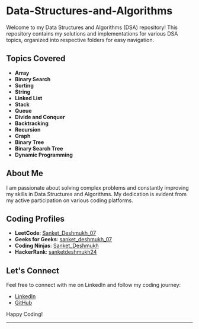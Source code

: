 # Data-Structures-and-Algorithms

Welcome to my Data Structures and Algorithms (DSA) repository! This repository contains my solutions and implementations for various DSA topics, organized into respective folders for easy navigation. 

## Topics Covered

- **Array**
- **Binary Search**
- **Sorting**
- **String**
- **Linked List**
- **Stack**
- **Queue**
- **Divide and Conquer**
- **Backtracking**
- **Recursion**
- **Graph**
- **Binary Tree**
- **Binary Search Tree**
- **Dynamic Programming**

## About Me

I am passionate about solving complex problems and constantly improving my skills in Data Structures and Algorithms. My dedication is evident from my active participation on various coding platforms.

## Coding Profiles

- **LeetCode**: [Sanket_Deshmukh_07](https://leetcode.com/u/Sanket_Deshmukh_07/)
- **Geeks for Geeks**: [sanket_deshmukh_07](https://auth.geeksforgeeks.org/user/sanket_deshmukh_07)
- **Coding Ninjas**: [Sanket_Deshmukh](https://www.naukri.com/code360/profile/Sanket_Deshmukh)
- **HackerRank**: [sanketdeshmukh24](https://www.hackerrank.com/profile/sanketdeshmukh24)

## Let's Connect

Feel free to connect with me on LinkedIn and follow my coding journey:

- [LinkedIn](https://www.linkedin.com/in/sanket-s-deshmukh/)
- [GitHub](https://github.com/SanketDeshmukh007)

Happy Coding!

---
